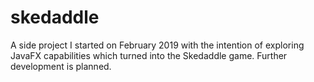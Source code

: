 # skedaddle
A side project I started on February 2019 with the intention of exploring JavaFX capabilities which turned into the Skedaddle game.
Further development is planned. 
